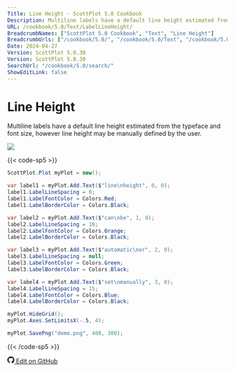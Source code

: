 ```yaml
---
Title: Line Height - ScottPlot 5.0 Cookbook
Description: Multiline labels have a default line height estimated from the typeface and font size, however line height may be manually defined by the user.
URL: /cookbook/5.0/Text/LabelLineHeight/
BreadcrumbNames: ["ScottPlot 5.0 Cookbook", "Text", "Line Height"]
BreadcrumbUrls: ["/cookbook/5.0/", "/cookbook/5.0/Text", "/cookbook/5.0/Text/LabelLineHeight"]
Date: 2024-04-27
Version: ScottPlot 5.0.30
Version: ScottPlot 5.0.30
SearchUrl: "/cookbook/5.0/search/"
ShowEditLink: false
---
```


# Line Height


Multiline labels have a default line height estimated from the typeface and font size, however line height may be manually defined by the user.

[![](/cookbook/5.0/images/LabelLineHeight.png?240426212031)](/cookbook/5.0/images/LabelLineHeight.png?240426212031)

{{< code-sp5 >}}

```cs
ScottPlot.Plot myPlot = new();

var label1 = myPlot.Add.Text($"line\nheight", 0, 0);
label1.LabelLineSpacing = 0;
label1.LabelFontColor = Colors.Red;
label1.LabelBorderColor = Colors.Black;

var label2 = myPlot.Add.Text($"can\nbe", 1, 0);
label2.LabelLineSpacing = 10;
label2.LabelFontColor = Colors.Orange;
label2.LabelBorderColor = Colors.Black;

var label3 = myPlot.Add.Text($"automatic\nor", 2, 0);
label3.LabelLineSpacing = null;
label3.LabelFontColor = Colors.Green;
label3.LabelBorderColor = Colors.Black;

var label4 = myPlot.Add.Text($"set\nmanually", 3, 0);
label4.LabelLineSpacing = 15;
label4.LabelFontColor = Colors.Blue;
label4.LabelBorderColor = Colors.Black;

myPlot.HideGrid();
myPlot.Axes.SetLimitsX(-.5, 4);

myPlot.SavePng("demo.png", 400, 300);

```

{{< /code-sp5 >}}

<a href='https://github.com/ScottPlot/ScottPlot/blob/main/src/ScottPlot5/ScottPlot5%20Cookbook/Recipes/PlotTypes/Text.cs'><svg xmlns="http://www.w3.org/2000/svg" width="16" height="16" fill="currentColor" class="mb-1 bi bi-github" viewBox="0 0 16 16">
  <path d="M8 0C3.58 0 0 3.58 0 8c0 3.54 2.29 6.53 5.47 7.59.4.07.55-.17.55-.38 0-.19-.01-.82-.01-1.49-2.01.37-2.53-.49-2.69-.94-.09-.23-.48-.94-.82-1.13-.28-.15-.68-.52-.01-.53.63-.01 1.08.58 1.23.82.72 1.21 1.87.87 2.33.66.07-.52.28-.87.51-1.07-1.78-.2-3.64-.89-3.64-3.95 0-.87.31-1.59.82-2.15-.08-.2-.36-1.02.08-2.12 0 0 .67-.21 2.2.82.64-.18 1.32-.27 2-.27s1.36.09 2 .27c1.53-1.04 2.2-.82 2.2-.82.44 1.1.16 1.92.08 2.12.51.56.82 1.27.82 2.15 0 3.07-1.87 3.75-3.65 3.95.29.25.54.73.54 1.48 0 1.07-.01 1.93-.01 2.2 0 .21.15.46.55.38A8.01 8.01 0 0 0 16 8c0-4.42-3.58-8-8-8"/>
</svg> Edit on GitHub</a>


